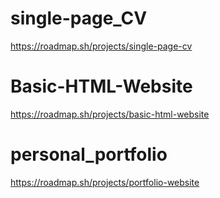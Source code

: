 # single-page_CV
https://roadmap.sh/projects/single-page-cv


# Basic-HTML-Website
https://roadmap.sh/projects/basic-html-website

# personal_portfolio
https://roadmap.sh/projects/portfolio-website
